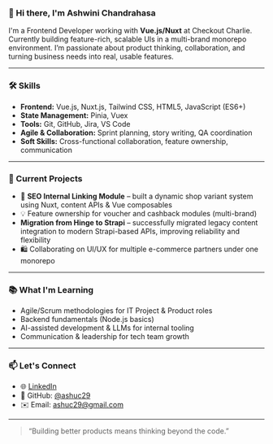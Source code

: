 ### 👋 Hi there, I'm Ashwini Chandrahasa

I'm a Frontend Developer working with **Vue.js/Nuxt** at Checkout Charlie. Currently building feature-rich, scalable UIs in a multi-brand monorepo environment. I’m passionate about product thinking, collaboration, and turning business needs into real, usable features.

---

### 🛠 Skills
- **Frontend:** Vue.js, Nuxt.js, Tailwind CSS, HTML5, JavaScript (ES6+)
- **State Management:** Pinia, Vuex
- **Tools:** Git, GitHub, Jira, VS Code
- **Agile & Collaboration:** Sprint planning, story writing, QA coordination
- **Soft Skills:** Cross-functional collaboration, feature ownership, communication

---

### 🚀 Current Projects
- 🔧 **SEO Internal Linking Module** – built a dynamic shop variant system using Nuxt, content APIs & Vue composables
- 💡 Feature ownership for voucher and cashback modules (multi-brand)
-  **Migration from Hinge to Strapi** – successfully migrated legacy content integration to modern Strapi-based APIs, improving reliability and flexibility
- 🛍️ Collaborating on UI/UX for multiple e-commerce partners under one monorepo

---

### 📚 What I'm Learning
- Agile/Scrum methodologies for IT Project & Product roles
- Backend fundamentals (Node.js basics)
- AI-assisted development & LLMs for internal tooling
- Communication & leadership for tech team growth

---

### 📫 Let's Connect
- 🌐 [LinkedIn](https://www.linkedin.com/in/ashwinichandrahasa)
- 🐙 GitHub: [@ashuc29](https://github.com/ashuc29)
- ✉️ Email: ashuc29@gmail.com

---

> “Building better products means thinking beyond the code.”
